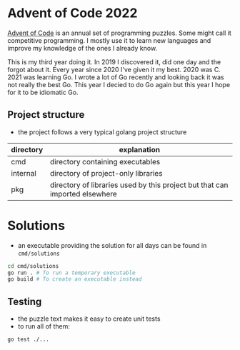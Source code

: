 # Advent of Code 2022

[Advent of Code](https://adventofcode.com/) is an annual set of programming puzzles.
Some might call it competitive programming. I mostly use it to learn new languages and improve
my knowledge of the ones I already know.

This is my third year doing it. In 2019 I discovered it, did one day and the forgot about it. Every
year since 2020 I've given it my best. 2020 was C. 2021 was learning Go. I wrote a lot of Go recently
and looking back it was not really the best Go. This year I decied to do Go again but this year I
hope for it to be idiomatic Go.

## Project structure

- the project follows a very typical golang project structure

| directory | explanation                                                                 |
| --------- | --------------------------------------------------------------------------- |
| cmd       | directory containing executables                                            |
| internal  | directory of project-only libraries                                         |
| pkg       | directory of libraries used by this project but that can imported elsewhere |

# Solutions

- an executable providing the solution for all days can be found in `cmd/solutions`

```sh
cd cmd/solutions
go run . # To run a temporary executable
go build # To create an executable instead
```

## Testing

- the puzzle text makes it easy to create unit tests
- to run all of them:

```sh
go test ./...
```
